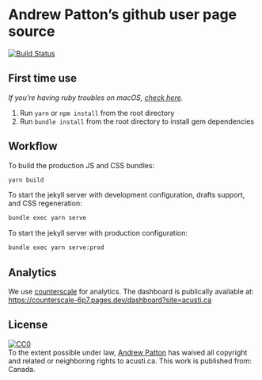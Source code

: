 # Andrew Patton’s github user page source

[![Build Status](https://travis-ci.org/acusti/acusti.github.io.svg?branch=master)](https://travis-ci.org/acusti/acusti.github.io)

## First time use

_If you’re having ruby troubles on macOS, [check here](https://stackoverflow.com/a/71034303/333625)._

1. Run `yarn` or `npm install` from the root directory
2. Run `bundle install` from the root directory to install gem dependencies

## Workflow

To build the production JS and CSS bundles:

```bash
yarn build
```

To start the jekyll server with development configuration, drafts support, and CSS regeneration:

```bash
bundle exec yarn serve
```

To start the jekyll server with production configuration:

```bash
bundle exec yarn serve:prod
```

## Analytics

We use [counterscale](https://counterscale.dev/) for analytics. The dashboard is publically available at: https://counterscale-6p7.pages.dev/dashboard?site=acusti.ca

## License

<p xmlns:dct="http://purl.org/dc/terms/" xmlns:vcard="http://www.w3.org/2001/vcard-rdf/3.0#">
  <a rel="license"
     href="http://creativecommons.org/publicdomain/zero/1.0/">
    <img src="http://i.creativecommons.org/p/zero/1.0/88x31.png" style="border-style: none;" alt="CC0" />
  </a>
  <br />
  To the extent possible under law,
  <a rel="dct:publisher"
     href="https://www.acusti.ca">
    <span property="dct:title">Andrew Patton</span></a>
  has waived all copyright and related or neighboring rights to
  <span property="dct:title">acusti.ca</span>.
This work is published from:
<span property="vcard:Country" datatype="dct:ISO3166"
      content="CA" about="https://www.acusti.ca">
  Canada</span>.
</p>
